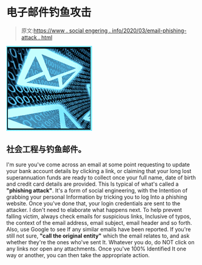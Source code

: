 # 电子邮件钓鱼攻击

> 原文:[https://www . social engering . info/2020/03/email-phishing-attack . html](https://www.socialengineering.info/2020/03/email-phishing-attack.html)

[![](img/fc789cabba70cf9b124532e4275c370c.png)](https://1.bp.blogspot.com/-cNg0DYqnVmI/Xm90BLNw-9I/AAAAAAAAjKs/BJ00OU0tqxgj9w3zG5aWRnK6cuJFxMkagCLcBGAsYHQ/s1600/Phishing%2BEmails.%2Bwww.socialengineers.net.jpg)

## **社会工程与钓鱼邮件。**

I'm sure you've come across an email at some point requesting to update your bank account details by clicking a link, or claiming that your long lost superannuation funds are ready to collect once your full name, date of birth and credit card details are provided.
  This Is typical of what's called a **"phishing attack"**. It's a form of social engineering, with the Intention of grabbing your personal Information by tricking you to log Into a phishing website. Once you've done that, your login credentials are sent to the attacker. I don't need to elaborate what happens next.
  To help prevent falling victim, always check emails for suspicious links, Inclusive of typos, the context of the email address, email subject, email header and so forth. Also, use Google to see If any similar emails have been reported. If you're still not sure, **"call the original entity"** which the email relates to, and ask whether they're the ones who've sent It.
  Whatever you do, do NOT click on any links nor open any attachments. Once you've 100% Identified It one way or another, you can then take the appropriate action.